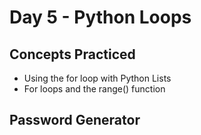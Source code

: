 # Day 5 - Python Loops
## Concepts Practiced
- Using the for loop with Python Lists
- For loops and the range() function
## Password Generator